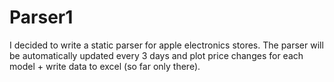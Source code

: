 # Parser1
I decided to write a static parser for apple electronics stores. The parser will be automatically updated every 3 days and plot price changes for each model + write data to excel (so far only there).
